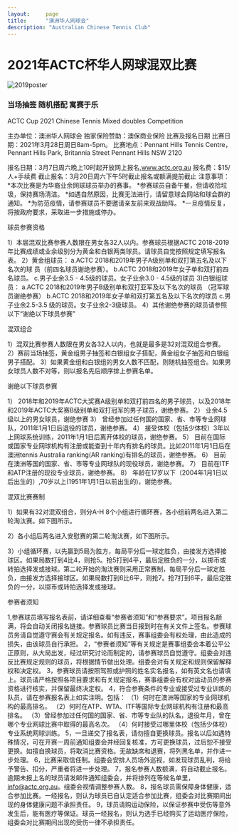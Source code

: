 ```yaml
---
layout:     page
title:      "澳洲华人网球会"
description: "Australian Chinese Tennis Club"
---
```


# 2021年ACTC杯华人网球混双比赛

<div class="row text-center">
  <div class="col-xs-12 col-sm-12 col-md-12 col-lg-12">
    <img class="img-responsive" src="{{ site.baseurl }}/img/2019-poster.jpg" alt="2019poster" />
  </div>
</div>


<h3>当场抽签 随机搭配 寓赛于乐</h3>

ACTC Cup 2021 Chinese Tennis Mixed doubles Competition

主办单位：澳洲华人网球会
独家保险赞助：澳保商业保险
比赛及报名日期
比赛日期：2021年3月28日周日8am-5pm。
比赛地点：Pennant Hills Tennis Centre，Pennant Hills Park,
Britannia Street Pennant Hills NSW 2120

报名日期：3月7日周六晚上10时起开放网上报名,www.actc.org.au
报名费：$15/人+手续费
截止报名：3月20日周六下午5时截止报名或额满提前截止
注意事项：
*本次比赛是为华裔业余网球球员举办的赛事。
*参赛球员自备午餐，但请收拾垃圾，保持赛场清洁。
*如遇自然原因，比赛无法进行，请留意球会网站和球会群的通知。
*为防范疫情，请参赛球员不要邀请亲友前来观战助阵。
*一旦疫情反复，将按政府要求，采取进一步措施或停办。

球员参赛资格

1）本届混双比赛参赛人数限在男女各32人以内。参赛球员根据ACTC 2018-2019年比赛成绩或业余级别分为黄金和白银两类球员。请球员自觉按照规定填写报名表。
2）黄金组球员：
a.ACTC 2018和2019年男子A级别单和双打第五名及以下名次的球
员（前四名球员谢绝参赛）。
b.ACTC 2018和2019年女子单和双打前四名球员。
c.男子业余3.5 - 4.5级的球员。女子业余3.0 - 4.5级的球员
3)白银组球员：
a.ACTC 2018和2019年男子B级别单和双打亚军及以下名次的球员
（冠军球员谢绝参赛）
b.ACTC 2018和2019年女子单和双打第五名及以下名次的球员
c.男子业余2.5-3.5 级的球员。女子业余2-3级球员。
4）其他谢绝参赛的球员请参照以下“谢绝以下球员参赛”

混双组合

1）混双比赛参赛人数限在男女各32人以内，也就是最多是32对混双组合参赛。
2）赛前当场抽签，黄金组男子抽签和白银组女子搭配，黄金组女子抽签和白银组男子搭配。
3）如果黄金组和白银组的男女人数不匹配，则随机抽签组合。如果男女球员人数不对等，则以报名先后顺序排上参赛名单。

谢绝以下球员参赛

1） 2018年和2019年ACTC大奖赛A级别单和双打前四名的男子球员，以及2018年和2019年ACTC大奖赛B级别单和双打冠军的男子球员，谢绝参赛。
2） 业余4.5级以上的男女球员，谢绝参赛
3） 曾经参加过任何国的国家、省、市等专业网球队，2011年1月1日后退役的球员，谢绝参赛。
4） 接受体校（包括少体校）3年以上网球系统训练，2011年1月1日后离开体校的球员，谢绝参赛。
5） 目前在国际或国家专业网球机构有注册或能查到十年内有排名的球员。比如2011年1月1日后在澳洲tennis Australia ranking(AR ranking)有排名的球员，谢绝参赛。
6） 目前在澳洲等国的国家、省、市等专业网球队的现役球员，谢绝参赛。
7） 目前在ITF和ATP注册的现役专业球员，谢绝参赛。
8） 年龄在17岁以下（2004年1月1日以后出生的）,70岁以上(1951年1月1日以前出生的)，谢绝参赛。

混双比赛赛制

1）如果有32对混双组合，则分A-H 8个小组进行循环赛，各小组前两名进入第二轮淘汰赛。如下图所示。

2）各小组后两名进入安慰赛的第二轮淘汰赛，如下图所示。

3）小组循环赛，以先赢到5局为胜方，每局平分后一球定胜负，由接发方选择接球区。如果局数打到4比4，则抢5。抢5打到4平，最后定胜负的一分，以掷币或转拍选择发或接球。第二轮开始的淘汰赛则采用正常赛制，每局平分后一球定胜负，由接发方选择接球区。如果局数打到6比6平，则抢7。抢7打到6平，最后定胜负的一分，以掷币或转拍选择发或接球。

参赛者须知

1,参赛球员填写报名表前，请详细查看“参赛者须知”和“参赛要求”。项目报名额满，将会自动关闭报名链接。参赛球员比赛当日报到时在有关文件上签名。参赛球员务请自觉遵守赛会有关规定报名。如有违反，赛事组委会有权处理，由此造成的损失，由该球员自行承担。
2，“参赛者须知”等有关规定是赛事组委会本着公平公正原则，从大局出发，经过研究讨论而制定的，请参赛球员自觉遵守。组委会对违反比赛规定规则的球员，将根据情节做出处理。组委会对有关规定和规则保留解释权和决定权。
3，参赛球员请按照驾照或护照的姓名实名报名，如有英文名也请填上。球员请严格按照各项目要求和有关规定报名，赛事组委会有权对运动员的参赛资格进行核实，并保留最终决定权。
4，符合参赛条件的专业或接受过专业训练的队员，请在参赛报名表上如实注明。包括：
（1）何时在澳洲等国家的专业网球机构的最高排名。
（2）何时在ATP、WTA、ITF等国际专业网球机构有注册和最高排名。
（3）曾经参加过任何国的国家、省、市等专业队的队名，退役年月，曾在哪个专业网球比赛中取得的最高名次。
（4）何时接受过哪里体校（包括少体校）专业系统网球训练。
5，一旦递交了报名表，请勿擅自更换球员。报名以后如遇特殊情况，可在开赛一周前通知组委会并经回复核准，方可更换球员，过后恕不接受更换。如擅自换球员，将取消比赛资格。无故缺席和退赛，将列黑名单，并作进一步处理。
6，比赛采取信任制。组委会安排人员场外巡视，如发现球员乱判，将给予警告、扣分，严重者将进一步处理。
7，报名参赛人数额满，将自动截止报名。逾期未报上名的球员请发邮件通知组委会，并将排列在等候名单里，info@actc.org.au。组委会视情调整参赛人数。
8，报名球员需保障身体健康，适合参加比赛。一经报名，则认为球员已自认定适合参加比赛，组委会对比赛期间出现的身体健康问题不承担责任。
9，球员请购运动保险，以保证参赛中受伤等意外发生后，能有医疗等保证。球员一经报名，则认为选手已经购买了运动医疗保险，组委会对比赛期间出现的受伤一律不承担责任。
